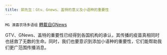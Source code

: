```yaml
---
title: 郭先生：Gtv、Gnews、盖特的意义及小语种的重要性
---
```

`MG 澳喜农场多语组` [轉載自GNews](https://gnews.org/zh-hans/1610939/)

GTV、GNews、盖特的重要性已经得到各国机构的承认，其传播的疫苗真相同时也拯救了无数的生命。同时，我们也要意识到添加小语种的重要性，它们能帮助我们更广范围传播消息。
